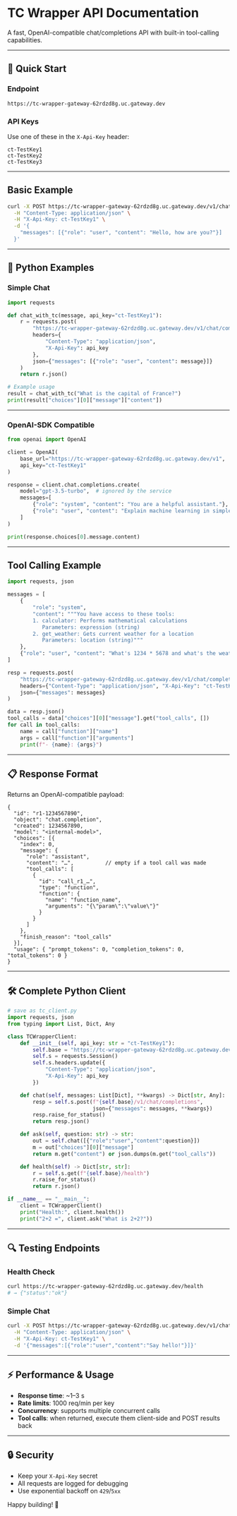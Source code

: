 # TC Wrapper API Documentation

A fast, OpenAI-compatible chat/completions API with built-in tool-calling capabilities.

---

## 🚀 Quick Start

### Endpoint

```
https://tc-wrapper-gateway-62rdzd8g.uc.gateway.dev
```

### API Keys

Use one of these in the `X-Api-Key` header:

```
ct-TestKey1  
ct-TestKey2  
ct-TestKey3
```

---

## Basic Example

```bash
curl -X POST https://tc-wrapper-gateway-62rdzd8g.uc.gateway.dev/v1/chat/completions \
  -H "Content-Type: application/json" \
  -H "X-Api-Key: ct-TestKey1" \
  -d '{
    "messages": [{"role": "user", "content": "Hello, how are you?"}]
  }'
```

---

## 🐍 Python Examples

### Simple Chat

```python
import requests

def chat_with_tc(message, api_key="ct-TestKey1"):
    r = requests.post(
        "https://tc-wrapper-gateway-62rdzd8g.uc.gateway.dev/v1/chat/completions",
        headers={
            "Content-Type": "application/json",
            "X-Api-Key": api_key
        },
        json={"messages": [{"role": "user", "content": message}]}
    )
    return r.json()

# Example usage
result = chat_with_tc("What is the capital of France?")
print(result["choices"][0]["message"]["content"])
```

---

### OpenAI-SDK Compatible

```python
from openai import OpenAI

client = OpenAI(
    base_url="https://tc-wrapper-gateway-62rdzd8g.uc.gateway.dev/v1",
    api_key="ct-TestKey1"
)

response = client.chat.completions.create(
    model="gpt-3.5-turbo",  # ignored by the service
    messages=[
        {"role": "system", "content": "You are a helpful assistant."},
        {"role": "user", "content": "Explain machine learning in simple terms"}
    ]
)

print(response.choices[0].message.content)
```

---

## Tool Calling Example

```python
import requests, json

messages = [
    {
        "role": "system",
        "content": """You have access to these tools:
        1. calculator: Performs mathematical calculations
           Parameters: expression (string)
        2. get_weather: Gets current weather for a location
           Parameters: location (string)"""
    },
    {"role": "user", "content": "What's 1234 * 5678 and what's the weather in Tokyo?"}
]

resp = requests.post(
    "https://tc-wrapper-gateway-62rdzd8g.uc.gateway.dev/v1/chat/completions",
    headers={"Content-Type": "application/json", "X-Api-Key": "ct-TestKey1"},
    json={"messages": messages}
)

data = resp.json()
tool_calls = data["choices"][0]["message"].get("tool_calls", [])
for call in tool_calls:
    name = call["function"]["name"]
    args = call["function"]["arguments"]
    print(f"- {name}: {args}")
```

---

## 📋 Response Format

Returns an OpenAI-compatible payload:

```jsonc
{
  "id": "r1-1234567890",
  "object": "chat.completion",
  "created": 1234567890,
  "model": "<internal-model>",
  "choices": [{
    "index": 0,
    "message": {
      "role": "assistant",
      "content": "…",          // empty if a tool call was made
      "tool_calls": [          
        {
          "id": "call_r1_…",
          "type": "function",
          "function": {
            "name": "function_name",
            "arguments": "{\"param\":\"value\"}"
          }
        }
      ]
    },
    "finish_reason": "tool_calls"
  }],
  "usage": { "prompt_tokens": 0, "completion_tokens": 0, "total_tokens": 0 }
}
```

---

## 🛠️ Complete Python Client

```python
# save as tc_client.py
import requests, json
from typing import List, Dict, Any

class TCWrapperClient:
    def __init__(self, api_key: str = "ct-TestKey1"):
        self.base = "https://tc-wrapper-gateway-62rdzd8g.uc.gateway.dev"
        self.s = requests.Session()
        self.s.headers.update({
            "Content-Type": "application/json",
            "X-Api-Key": api_key
        })

    def chat(self, messages: List[Dict], **kwargs) -> Dict[str, Any]:
        resp = self.s.post(f"{self.base}/v1/chat/completions",
                           json={"messages": messages, **kwargs})
        resp.raise_for_status()
        return resp.json()

    def ask(self, question: str) -> str:
        out = self.chat([{"role":"user","content":question}])
        m = out["choices"][0]["message"]
        return m.get("content") or json.dumps(m.get("tool_calls"))

    def health(self) -> Dict[str, str]:
        r = self.s.get(f"{self.base}/health")
        r.raise_for_status()
        return r.json()

if __name__ == "__main__":
    client = TCWrapperClient()
    print("Health:", client.health())
    print("2+2 =", client.ask("What is 2+2?"))
```

---

## 🔍 Testing Endpoints

### Health Check

```bash
curl https://tc-wrapper-gateway-62rdzd8g.uc.gateway.dev/health
# → {"status":"ok"}
```

### Simple Chat

```bash
curl -X POST https://tc-wrapper-gateway-62rdzd8g.uc.gateway.dev/v1/chat/completions \
  -H "Content-Type: application/json" \
  -H "X-Api-Key: ct-TestKey1" \
  -d '{"messages":[{"role":"user","content":"Say hello!"}]}'
```

---

## ⚡ Performance & Usage

* **Response time**: \~1–3 s
* **Rate limits**: 1000 req/min per key
* **Concurrency**: supports multiple concurrent calls
* **Tool calls**: when returned, execute them client-side and POST results back

---

## 🔒 Security

* Keep your `X-Api-Key` secret
* All requests are logged for debugging
* Use exponential backoff on `429`/`5xx`

Happy building! 🚀
